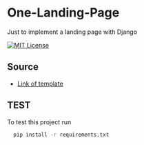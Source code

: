 # One-Landing-Page
 Just to implement a landing page with Django

[![MIT License](https://img.shields.io/badge/License-MIT-green.svg)](https://choosealicense.com/licenses/mit/)
## Source 

 - [Link of template](https://www.tooplate.com/view/2117-infinite-loop)
## TEST

To test this project run

```bash
  pip install -r requirements.txt
```

